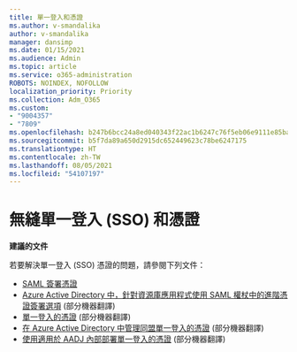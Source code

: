 ```yaml
---
title: 單一登入和憑證
ms.author: v-smandalika
author: v-smandalika
manager: dansimp
ms.date: 01/15/2021
ms.audience: Admin
ms.topic: article
ms.service: o365-administration
ROBOTS: NOINDEX, NOFOLLOW
localization_priority: Priority
ms.collection: Adm_O365
ms.custom:
- "9004357"
- "7809"
ms.openlocfilehash: b247b6bcc24a8ed040343f22ac1b6247c76f5eb06e9111e85ba8f3d1a5fb8158
ms.sourcegitcommit: b5f7da89a650d2915dc652449623c78be6247175
ms.translationtype: HT
ms.contentlocale: zh-TW
ms.lasthandoff: 08/05/2021
ms.locfileid: "54107197"
---
```

# <a name="seamless-single-sign-on-sso-and-certificates"></a>無縫單一登入 (SSO) 和憑證

**建議的文件**

若要解決單一登入 (SSO) 憑證的問題，請參閱下列文件：

- [SAML 簽署憑證](https://docs.microsoft.com/azure/active-directory/manage-apps/configure-saml-single-sign-on#saml-signing-certificate)
- [Azure Active Directory 中，針對資源庫應用程式使用 SAML 權杖中的進階憑證簽署選項](https://docs.microsoft.com/azure/active-directory/manage-apps/certificate-signing-options) (部分機器翻譯)
- [單一登入的憑證](https://docs.microsoft.com/microsoft-365/enterprise/plan-for-third-party-ssl-certificates) (部分機器翻譯)
- [在 Azure Active Directory 中管理同盟單一登入的憑證](https://docs.microsoft.com/azure/active-directory/manage-apps/manage-certificates-for-federated-single-sign-on) (部分機器翻譯)
- [使用適用於 AADJ 內部部署單一登入的憑證](https://docs.microsoft.com/windows/security/identity-protection/hello-for-business/hello-hybrid-aadj-sso-cert) (部分機器翻譯)
